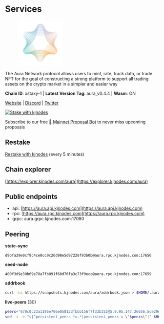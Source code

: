 # Services

<figure><img src="https://raw.githubusercontent.com/kj89/cosmos-images/main/logos/aura.png" width="150" alt=""><figcaption></figcaption></figure>

The Aura Network protocol allows users to mint, rate, track data,  or trade NFT for the goal of constructing a strong platform to  support all trading assets on the crypto market in a simpler and easier way

**Chain ID**: xstaxy-1 | **Latest Version Tag**: aura_v0.4.4 | **Wasm**: ON

[Website](https://aura.network) | [Discord](https://discord.gg/hpvF5QcWRf) | [Twitter](https://twitter.com/AuraNetworkHQ)

[![Stake with kjnodes](https://i.ibb.co/cr44Q8j/button-stake-with-kjnodes.png)](https://restake.app/aura/auravaloper17q4k3j6kcslrcuxtj9mxdcgez7kw7jdma8ykjs)

Subscribe to our free [🤖 Mainnet Proposal Bot](https://t.me/kjnodes_proposal_bot) to never miss upcoming proposals

## Restake

[Restake with kjnodes](https://restake.app/aura/auravaloper17q4k3j6kcslrcuxtj9mxdcgez7kw7jdma8ykjs) (every 5 minutes)
## Chain explorer
[https://explorer.kjnodes.com/aura](https://explorer.kjnodes.com/aura)

## Public endpoints

* api: [https://aura.api.kjnodes.com](https://aura.api.kjnodes.com)
* rpc: [https://aura.rpc.kjnodes.com](https://aura.rpc.kjnodes.com)
* grpc: aura.grpc.kjnodes.com:17090

## Peering

**state-sync**

```text
d9bfa29e0cf9c4ce0cc9c26d98e5d97228f93b0b@aura.rpc.kjnodes.com:17656
```

**seed-node**

```text
400f3d9e30b69e78a7fb891f60d76fa3c73f0ecc@aura.rpc.kjnodes.com:17659
```

**addrbook**
```bash
curl -Ls https://snapshots.kjnodes.com/aura/addrbook.json > $HOME/.aura/config/addrbook.json
```

**live-peers** (30)
```bash
peers="670c0c23a1196e706e058133fbbb156f7f33b352@5.9.95.147:26656,5ce29d0d9ef1230eab07444dd73745d68a832d6f@65.109.106.172:40656,a859027129ee2524b57c43b9ecbe3bcc4d120efb@195.3.222.183:26656,5e87d03a29ceca5e376e55588d9b099bb5d9524f@144.202.72.17:25656,10b4cb9cbd7d3dae1aacc97355c1269ce5e36c57@93.190.141.68:21056,dce07d176e5ba4cfdc7b806eb80eabab162a09d0@45.76.213.229:26656,dc9c2ab4055a2ef8ddca435e9d8c120969562f98@194.247.13.139:26656,65bf908c6c41cacfce9652ed69a17337b023d0d0@57.128.85.172:26656,fa474fe8f7159c9699fb39acb2925702f0474502@141.95.157.139:10156,7885a9e940b45b9a2183488ca3a901b043b6ed67@144.76.40.53:21756,3e7ef25f1c9829351936884618659167400eb0f1@142.132.149.171:26656,0179528068da0dfaf61005cf5aa28793ca42b129@85.25.74.163:26656,b6a0d0d030f35ffffcfe92e72ea13933c1adbe62@116.202.174.253:21656,a19b89ebbf7331f435b8ef100ce501d2377922ea@209.126.116.182:26656,0599779759ed60e12ed39a94cd02d303ba10d591@95.214.52.174:36656,ee5dcdba835ca45249e13955da89257d67064548@142.44.213.82:7530,3e05f2b0fdd750511dbff9d3f6a47d3bc3d4b1f0@141.95.204.81:61456,ddad7ae9754de0a474a7bb14f063a17d0fbcf510@107.155.65.7:26656,1584b3aa3969def4a9f70555b3b442d334053e94@148.113.159.22:10156,ed15ae05f17dd4e672eec0a96c38364d063b68dc@65.108.6.45:60756,d09fbac9fa84809f7ca34a40030bea2e87e77caf@148.113.6.190:26656,ebc272824924ea1a27ea3183dd0b9ba713494f83@95.214.52.139:26966,c9c0b28dcf2db5f0e7b756986d3326d62ba47e78@144.126.147.58:26656,dd6474ec049a264abd25248f0fd9178058331fe0@54.179.159.96:26656,8d861db065439e8cff79d0d128ce0a141025be46@65.109.69.154:40656,71bb73be4f030e47b813350ee32076ee43c67c27@134.209.111.108:26656,abb367c73ef28fc90f5071e1258a23c0e5be17cd@103.107.183.89:26656,a58b4dec687b60ba05cf9a3e4cd1181b09c0661f@65.109.93.152:34656,a60a9f3400cb978b313ad5a47d59f6c518ef2a04@3.135.201.61:26656,d9bfa29e0cf9c4ce0cc9c26d98e5d97228f93b0b@65.109.88.38:17656"
sed -i -e "s|^persistent_peers *=.*|persistent_peers = \"$peers\"|" $HOME/.aura/config/config.toml
```
